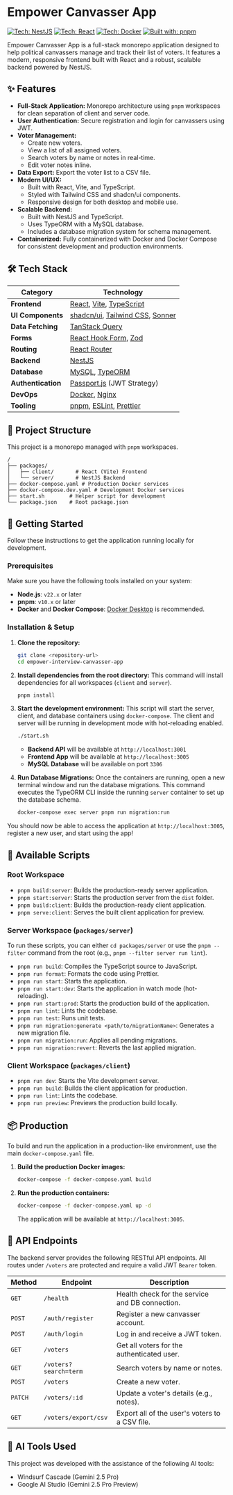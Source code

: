 # Empower Canvasser App

[![Tech: NestJS](https://img.shields.io/badge/Backend-NestJS-ea2845?style=flat-square&logo=nestjs)](https://nestjs.com/)
[![Tech: React](https://img.shields.io/badge/Frontend-React-61DAFB?style=flat-square&logo=react)](https://react.dev/)
[![Tech: Docker](https://img.shields.io/badge/Container-Docker-2496ED?style=flat-square&logo=docker)](https://www.docker.com/)
[![Built with: pnpm](https://img.shields.io/badge/Built%20with-pnpm-f69220?style=flat-square&logo=pnpm)](https://pnpm.io/)

Empower Canvasser App is a full-stack monorepo application designed to help political canvassers manage and track their list of voters. It features a modern, responsive frontend built with React and a robust, scalable backend powered by NestJS.

## ✨ Features

- **Full-Stack Application:** Monorepo architecture using `pnpm` workspaces for clean separation of client and server code.
- **User Authentication:** Secure registration and login for canvassers using JWT.
- **Voter Management:**
  - Create new voters.
  - View a list of all assigned voters.
  - Search voters by name or notes in real-time.
  - Edit voter notes inline.
- **Data Export:** Export the voter list to a CSV file.
- **Modern UI/UX:**
  - Built with React, Vite, and TypeScript.
  - Styled with Tailwind CSS and shadcn/ui components.
  - Responsive design for both desktop and mobile use.
- **Scalable Backend:**
  - Built with NestJS and TypeScript.
  - Uses TypeORM with a MySQL database.
  - Includes a database migration system for schema management.
- **Containerized:** Fully containerized with Docker and Docker Compose for consistent development and production environments.

## 🛠️ Tech Stack

| Category           | Technology                                                                                                             |
| ------------------ | ---------------------------------------------------------------------------------------------------------------------- |
| **Frontend**       | [React](https://react.dev/), [Vite](https://vitejs.dev/), [TypeScript](https://www.typescriptlang.org/)                |
| **UI Components**  | [shadcn/ui](https://ui.shadcn.com/), [Tailwind CSS](https://tailwindcss.com/), [Sonner](https://sonner.emilkowal.ski/) |
| **Data Fetching**  | [TanStack Query](https://tanstack.com/query/latest)                                                                    |
| **Forms**          | [React Hook Form](https://react-hook-form.com/), [Zod](https://zod.dev/)                                               |
| **Routing**        | [React Router](https://reactrouter.com/)                                                                               |
| **Backend**        | [NestJS](https://nestjs.com/)                                                                                          |
| **Database**       | [MySQL](https://www.mysql.com/), [TypeORM](https://typeorm.io/)                                                        |
| **Authentication** | [Passport.js](https://www.passportjs.org/) (JWT Strategy)                                                              |
| **DevOps**         | [Docker](https://www.docker.com/), [Nginx](https://www.nginx.com/)                                                     |
| **Tooling**        | [pnpm](https://pnpm.io/), [ESLint](https://eslint.org/), [Prettier](https://prettier.io/)                              |

## 📂 Project Structure

This project is a monorepo managed with `pnpm` workspaces.

```
/
├── packages/
│   ├── client/       # React (Vite) Frontend
│   └── server/       # NestJS Backend
├── docker-compose.yaml # Production Docker services
├── docker-compose.dev.yaml # Development Docker services
├── start.sh        # Helper script for development
└── package.json    # Root package.json
```

## 🚀 Getting Started

Follow these instructions to get the application running locally for development.

### Prerequisites

Make sure you have the following tools installed on your system:

- **Node.js**: `v22.x` or later
- **pnpm**: `v10.x` or later
- **Docker** and **Docker Compose**: [Docker Desktop](https://www.docker.com/products/docker-desktop/) is recommended.

### Installation & Setup

1.  **Clone the repository:**

    ```bash
    git clone <repository-url>
    cd empower-interview-canvasser-app
    ```

2.  **Install dependencies from the root directory:**
    This command will install dependencies for all workspaces (`client` and `server`).

    ```bash
    pnpm install
    ```

3.  **Start the development environment:**
    This script will start the server, client, and database containers using `docker-compose`. The client and server will be running in development mode with hot-reloading enabled.

    ```bash
    ./start.sh
    ```

    - **Backend API** will be available at `http://localhost:3001`
    - **Frontend App** will be available at `http://localhost:3005`
    - **MySQL Database** will be available on port `3306`

4.  **Run Database Migrations:**
    Once the containers are running, open a new terminal window and run the database migrations. This command executes the TypeORM CLI inside the running `server` container to set up the database schema.
    ```bash
    docker-compose exec server pnpm run migration:run
    ```

You should now be able to access the application at `http://localhost:3005`, register a new user, and start using the app!

## 📜 Available Scripts

### Root Workspace

- `pnpm build:server`: Builds the production-ready server application.
- `pnpm start:server`: Starts the production server from the `dist` folder.
- `pnpm build:client`: Builds the production-ready client application.
- `pnpm serve:client`: Serves the built client application for preview.

### Server Workspace (`packages/server`)

To run these scripts, you can either `cd packages/server` or use the `pnpm --filter` command from the root (e.g., `pnpm --filter server run lint`).

- `pnpm run build`: Compiles the TypeScript source to JavaScript.
- `pnpm run format`: Formats the code using Prettier.
- `pnpm run start`: Starts the application.
- `pnpm run start:dev`: Starts the application in watch mode (hot-reloading).
- `pnpm run start:prod`: Starts the production build of the application.
- `pnpm run lint`: Lints the codebase.
- `pnpm run test`: Runs unit tests.
- `pnpm run migration:generate <path/to/migrationName>`: Generates a new migration file.
- `pnpm run migration:run`: Applies all pending migrations.
- `pnpm run migration:revert`: Reverts the last applied migration.

### Client Workspace (`packages/client`)

- `pnpm run dev`: Starts the Vite development server.
- `pnpm run build`: Builds the client application for production.
- `pnpm run lint`: Lints the codebase.
- `pnpm run preview`: Previews the production build locally.

## 📦 Production

To build and run the application in a production-like environment, use the main `docker-compose.yaml` file.

1.  **Build the production Docker images:**

    ```bash
    docker-compose -f docker-compose.yaml build
    ```

2.  **Run the production containers:**
    ```bash
    docker-compose -f docker-compose.yaml up -d
    ```
    The application will be available at `http://localhost:3005`.

## 📖 API Endpoints

The backend server provides the following RESTful API endpoints. All routes under `/voters` are protected and require a valid JWT `Bearer` token.

| Method  | Endpoint              | Description                                     |
| ------- | --------------------- | ----------------------------------------------- |
| `GET`   | `/health`             | Health check for the service and DB connection. |
| `POST`  | `/auth/register`      | Register a new canvasser account.               |
| `POST`  | `/auth/login`         | Log in and receive a JWT token.                 |
| `GET`   | `/voters`             | Get all voters for the authenticated user.      |
| `GET`   | `/voters?search=term` | Search voters by name or notes.                 |
| `POST`  | `/voters`             | Create a new voter.                             |
| `PATCH` | `/voters/:id`         | Update a voter's details (e.g., notes).         |
| `GET`   | `/voters/export/csv`  | Export all of the user's voters to a CSV file.  |

## 🤖 AI Tools Used

This project was developed with the assistance of the following AI tools:

- Windsurf Cascade (Gemini 2.5 Pro)
- Google AI Studio (Gemini 2.5 Pro Preview)
